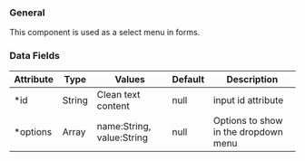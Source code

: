 ### General

This component is used as a select menu in forms. 

### Data Fields

| Attribute  | Type   | Values                     | Default                  | Description                          |
| ---------- | ------ | -------------------------- | ------------------------ | ------------------------------------ |
| \*id          | String | Clean text content            | null            | input id attribute    |
| \*options | Array | name:String, value:String            | null            | Options to show in the dropdown menu                     
